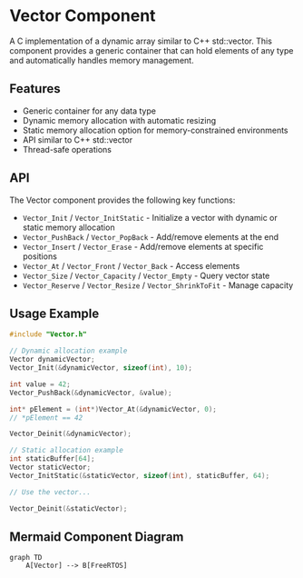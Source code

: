 # Vector Component

A C implementation of a dynamic array similar to C++ std::vector. This component provides a generic container that can hold elements of any type and automatically handles memory management.

## Features

- Generic container for any data type
- Dynamic memory allocation with automatic resizing
- Static memory allocation option for memory-constrained environments
- API similar to C++ std::vector
- Thread-safe operations

## API

The Vector component provides the following key functions:

- `Vector_Init` / `Vector_InitStatic` - Initialize a vector with dynamic or static memory allocation
- `Vector_PushBack` / `Vector_PopBack` - Add/remove elements at the end
- `Vector_Insert` / `Vector_Erase` - Add/remove elements at specific positions
- `Vector_At` / `Vector_Front` / `Vector_Back` - Access elements
- `Vector_Size` / `Vector_Capacity` / `Vector_Empty` - Query vector state
- `Vector_Reserve` / `Vector_Resize` / `Vector_ShrinkToFit` - Manage capacity

## Usage Example

```c
#include "Vector.h"

// Dynamic allocation example
Vector dynamicVector;
Vector_Init(&dynamicVector, sizeof(int), 10);

int value = 42;
Vector_PushBack(&dynamicVector, &value);

int* pElement = (int*)Vector_At(&dynamicVector, 0);
// *pElement == 42

Vector_Deinit(&dynamicVector);

// Static allocation example
int staticBuffer[64];
Vector staticVector;
Vector_InitStatic(&staticVector, sizeof(int), staticBuffer, 64);

// Use the vector...

Vector_Deinit(&staticVector);
```

## Mermaid Component Diagram

```mermaid
graph TD
    A[Vector] --> B[FreeRTOS]
```
